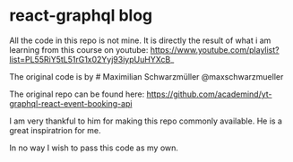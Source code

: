 # react-graphql blog

All the code in this repo is not mine. It is directly the result of what i am learning from this course on youtube: https://www.youtube.com/playlist?list=PL55RiY5tL51rG1x02Yyj93iypUuHYXcB_

The original code is by # Maximilian Schwarzmüller @maxschwarzmueller

The original repo can be found here: https://github.com/academind/yt-graphql-react-event-booking-api

I am very thankful to him for making this repo commonly available. He is a great inspiratrion for me.

In no way I wish to pass this code as my own.
